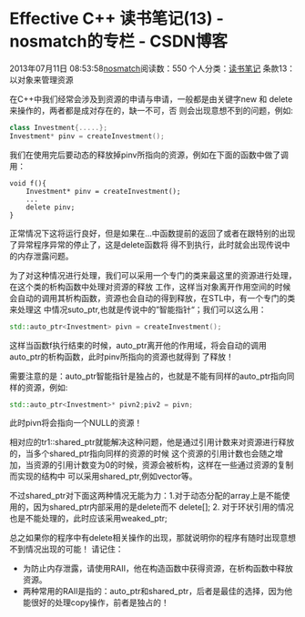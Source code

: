 # Effective C++ 读书笔记(13) - nosmatch的专栏 - CSDN博客
2013年07月11日 08:53:58[nosmatch](https://me.csdn.net/HDUTigerkin)阅读数：550
个人分类：[读书笔记](https://blog.csdn.net/HDUTigerkin/article/category/1432055)
条款13：以对象来管理资源
> 
在C++中我们经常会涉及到资源的申请与申请，一般都是由关键字new 和 delete来操作的，两者都是成对存在的，缺一不可，否
则会出现意想不到的问题，例如:
> 
```cpp
class Investment{.....};
Investment* pinv = createInvestment();
```
我们在使用完后要动态的释放掉pinv所指向的资源，例如在下面的函数中做了调用：
```
void f(){
    Investment* pinv = createInvestment();
    ...
    delete pinv;
}
```
正常情况下这将运行良好，但是如果在...中函数提前的返回了或者在跟特别的出现了异常程序异常的停止了，这是delete函数将
得不到执行，此时就会出现传说中的内存泄露问题。
> 
为了对这种情况进行处理，我们可以采用一个专门的类来最这里的资源进行处理，在这个类的析构函数中处理对资源的释放
工作，这样当对象离开作用空间的时候会自动的调用其析构函数，资源也会自动的得到释放，在STL中，有一个专门的类来处理这
中情况suto_ptr,也就是传说中的”智能指针“；我们可以这么用：
> 
```cpp
std::auto_ptr<Investment> pivn = createInvestment();
```
这样当函数f执行结束的时候，auto_ptr离开他的作用域，将会自动的调用auto_ptr的析构函数，此时pinv所指向的资源也就得到
了释放！
> 
需要注意的是：auto_ptr智能指针是独占的，也就是不能有同样的auto_ptr指向同样的资源，例如:
```cpp
std::auto_ptr<Investment>* pivn2;piv2 = pivn;
```
> 
此时pivn将会指向一个NULL的资源！ 
> 
相对应的tr1::shared_ptr就能解决这种问题，他是通过引用计数来对资源进行释放的，当多个shared_ptr指向同样的资源的时候
这个资源的引用计数也会随之增加，当资源的引用计数变为0的时候，资源会被析构，这样在一些通过资源的复制而实现的结构中
可以采用shared_ptr,例如vector等。
> 
不过shared_ptr对下面这两种情况无能为力：1.对于动态分配的array上是不能使用的，因为shared_ptr内部采用的是delete而不
delete[]; 2. 对于环状引用的情况也是不能处理的，此时应该采用weaked_ptr;
> 
总之如果你的程序中有delete相关操作的出现，那就说明你的程序有随时出现意想不到情况出现的可能！
请记住：
- 为防止内存泄露，请使用RAII，他在构造函数中获得资源，在析构函数中释放资源。
- 两种常用的RAII是指的：auto_ptr和shared_ptr，后者是最佳的选择，因为他能很好的处理copy操作，前者是独占的！
> 
